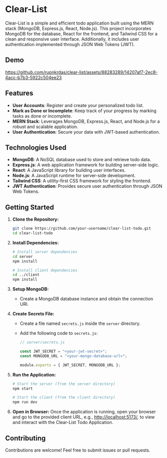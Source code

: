 # Clear-List

Clear-List is a simple and efficient todo application built using the MERN stack (MongoDB, Express.js, React, Node.js). This project incorporates MongoDB for the database, React for the frontend, and Tailwind CSS for a clean and responsive user interface. Additionally, it includes user authentication implemented through JSON Web Tokens (JWT).

## Demo
https://github.com/rupnkrdas/clear-list/assets/88283289/14207af7-2ec8-4acc-b7b3-5922c504ee23

## Features

-   **User Accounts**: Register and create your personalized todo list.
-   **Mark as Done or Incomplete**: Keep track of your progress by marking tasks as done or incomplete.
-   **MERN Stack**: Leverages MongoDB, Express.js, React, and Node.js for a robust and scalable application.
-   **User Authentication**: Secure your data with JWT-based authentication.

## Technologies Used

-   **MongoDB**: A NoSQL database used to store and retrieve todo data.
-   **Express.js**: A web application framework for building server-side logic.
-   **React**: A JavaScript library for building user interfaces.
-   **Node.js**: A JavaScript runtime for server-side development.
-   **Tailwind CSS**: A utility-first CSS framework for styling the frontend.
-   **JWT Authentication**: Provides secure user authentication through JSON Web Tokens.

## Getting Started

1. **Clone the Repository:**

    ```bash
    git clone https://github.com/your-username/clear-list-todo.git
    cd clear-list-todo
    ```

2. **Install Dependencies:**

    ```bash
    # Install server dependencies
    cd server
    npm install

    # Install client dependencies
    cd ../client
    npm install
    ```

3. **Setup MongoDB:**

    - Create a MongoDB database instance and obtain the connection URI.

4. **Create Secrets File:**

    - Create a file named `secrets.js` inside the `server` directory.
    - Add the following code to `secrets.js`:

        ```javascript
        // server/secrets.js

        const JWT_SECRET = "<your-jwt-secret>";
        const MONGODB_URL = "<your-mongo-database-url>";

        module.exports = { JWT_SECRET, MONGODB_URL };
        ```

5. **Run the Application:**

    ```bash
    # Start the server (from the server directory)
    npm start

    # Start the client (from the client directory)
    npm run dev
    ```

6. **Open in Browser:**
   Once the application is running, open your browser and go to the provided client URL, e.g., [http://localhost:5173/](http://localhost:5173/), to view and interact with the Clear-List Todo Application.

## Contributing

Contributions are welcome! Feel free to submit issues or pull requests.
